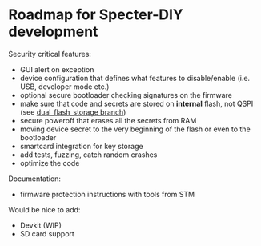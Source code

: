 # Roadmap for Specter-DIY development

Security critical features:

- GUI alert on exception
- device configuration that defines what features to disable/enable (i.e. USB, developer mode etc.)
- optional secure bootloader checking signatures on the firmware
- make sure that code and secrets are stored on **internal** flash, not QSPI (see [dual_flash_storage branch](https://github.com/diybitcoinhardware/micropython/tree/dual_flash_storage))
- secure poweroff that erases all the secrets from RAM
- moving device secret to the very beginning of the flash or even to the bootloader
- smartcard integration for key storage
- add tests, fuzzing, catch random crashes
- optimize the code

Documentation:

- firmware protection instructions with tools from STM

Would be nice to add:

- Devkit (WIP)
- SD card support
